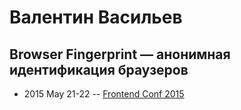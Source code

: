 # Валентин Васильев

## Browser Fingerprint — анонимная идентификация браузеров
- 2015 May 21-22 -- [Frontend Conf 2015](https://www.youtube.com/watch?v=YXYj57NUqUE)    

